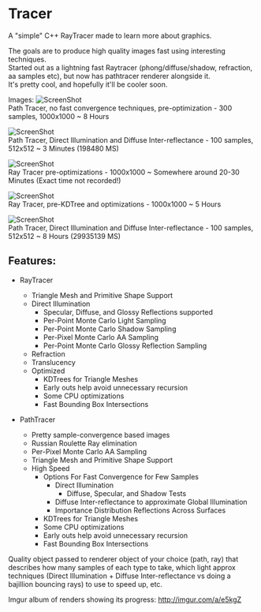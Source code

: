 # Tracer
A "simple" C++ RayTracer made to learn more about graphics.

The goals are to produce high quality images fast using interesting techniques.  
Started out as a lightning fast Raytracer (phong/diffuse/shadow, refraction, aa samples etc), but now has pathtracer renderer alongside it.  
It's pretty cool, and hopefully it'll be cooler soon.

Images: 
![ScreenShot](http://i.imgur.com/QGuxkGy.png)  
Path Tracer, no fast convergence techniques, pre-optimization - 300 samples, 1000x1000 ~ 8 Hours

![ScreenShot](http://i.imgur.com/ctcLyVf.png)  
Path Tracer, Direct Illumination and Diffuse Inter-reflectance - 100 samples, 512x512 ~ 3 Minutes (198480 MS)

![ScreenShot](http://i.imgur.com/9HevjW9.png)  
Ray Tracer pre-optimizations - 1000x1000 ~ Somewhere around 20-30 Minutes (Exact time not recorded!)

![ScreenShot](http://i.imgur.com/OcpYo2K.png)  
Ray Tracer, pre-KDTree and optimizations - 1000x1000 ~ 5 Hours 

![ScreenShot](http://i.imgur.com/92z2vF9.png)  
Path Tracer, Direct Illumination and Diffuse Inter-reflectance - 100 samples, 512x512 ~ 8 Hours (29935139 MS)

Features:
----------
* RayTracer
  * Triangle Mesh and Primitive Shape Support
  * Direct Illumination
    * Specular, Diffuse, and Glossy Reflections supported
    * Per-Point Monte Carlo Light Sampling
    * Per-Point Monte Carlo Shadow Sampling
    * Per-Pixel Monte Carlo AA Sampling
    * Per-Point Monte Carlo Glossy Reflection Sampling
  * Refraction
  * Translucency
  * Optimized
    * KDTrees for Triangle Meshes
    * Early outs help avoid unnecessary recursion
    * Some CPU optimizations
    * Fast Bounding Box Intersections
    

* PathTracer
  * Pretty sample-convergence based images
  * Russian Roulette Ray elimination
  * Per-Pixel Monte Carlo AA Sampling
  * Triangle Mesh and Primitive Shape Support
  * High Speed
    * Options For Fast Convergence for Few Samples
      * Direct Illumination
        * Diffuse, Specular, and Shadow Tests
      * Diffuse Inter-reflectance to approximate Global Illumination
      * Importance Distribution Reflections Across Surfaces
    * KDTrees for Triangle Meshes
    * Some CPU optimizations
    * Early outs help avoid unnecessary recursion
    * Fast Bounding Box Intersections

Quality object passed to renderer object of your choice (path, ray) that describes how many samples of each type to take, which light approx techniques (Direct Illumination + Diffuse Inter-reflectance vs doing a bajillion bouncing rays) to use to speed up, etc.



  
Imgur album of renders showing its progress:
http://imgur.com/a/e5kgZ
